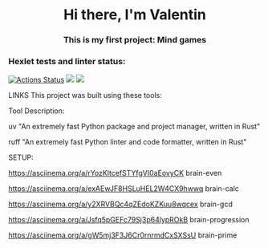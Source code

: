 <h1 align="center">Hi there, I'm Valentin </a> 
<h3 align="center">This is my first project: Mind games</h3>



### Hexlet tests and linter status:
[![Actions Status](https://github.com/orcworker1/python-project-49/actions/workflows/hexlet-check.yml/badge.svg)](https://github.com/orcworker1/python-project-49/actions) <a href="https://codeclimate.com/github/orcworker1/python-project-49/test_coverage"><img src="https://api.codeclimate.com/v1/badges/88dc7945b37e7a482e6d/test_coverage" /></a> <a href="https://codeclimate.com/github/orcworker1/python-project-49/maintainability"><img src="https://api.codeclimate.com/v1/badges/88dc7945b37e7a482e6d/maintainability" /></a>

LINKS
This project was built using these tools: 

Tool	 Description:

uv	    "An extremely fast Python package and project manager, written in Rust"

ruff	"An extremely fast Python linter and code formatter, written in Rust"

SETUP: 


https://asciinema.org/a/rYozKltcefSTYfgVI0aEovyCK brain-even

 https://asciinema.org/a/exAEwJF8HSLuHEL2W4CX9hwwq brain-calc
 
 https://asciinema.org/a/y2XRVBQc4qZEdoKZKuu8wqcex brain-gcd

 https://asciinema.org/a/Jsfq5pGEFc79Sj3p64lypROkB brain-progression

https://asciinema.org/a/gW5mj3F3J6Cr0rnrmdCxSXSsU brain-prime

